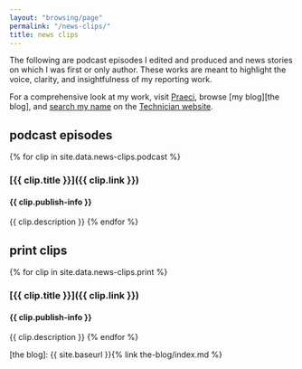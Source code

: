 ```yaml
---
layout: "browsing/page"
permalink: "/news-clips/"
title: news clips
---
```


The following are podcast episodes I edited and produced and news stories on which I was first or only author. These works are meant to highlight the voice, clarity, and insightfulness of my reporting work.

For a comprehensive look at my work, visit [Praeci], browse [my blog][the blog], and [search my name][Technician articles] on the [Technician website][Technician].

## podcast episodes

{% for clip in site.data.news-clips.podcast %}
### [{{ clip.title }}]({{ clip.link }})
#### {{ clip.publish-info }}
{{ clip.description }}
{% endfor %}

## print clips

{% for clip in site.data.news-clips.print %}
### [{{ clip.title }}]({{ clip.link }})
#### {{ clip.publish-info }}
{{ clip.description }}
{% endfor %}

[Praeci]: http://praeci.com
[Technician]: http://www.technicianonline.com
[Technician articles]: http://www.technicianonline.com/search/?f=html&q=carter+pape&c%5B0%5D=news%2A&s=start_time&sd=desc&l=10&t=article%2Ccollection%2Cvideo%2Cyoutube&nsa=eedition
[the blog]: {{ site.baseurl }}{% link the-blog/index.md %}
